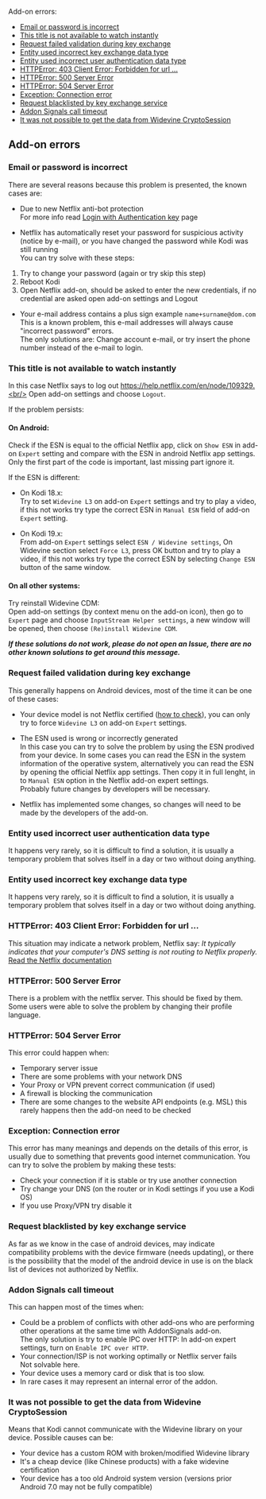 Add-on errors:
* [Email or password is incorrect](#email-or-password-is-incorrect)
* [This title is not available to watch instantly](#This-title-is-not-available-to-watch-instantly)
* [Request failed validation during key exchange](#Request-failed-validation-during-key-exchange)
* [Entity used incorrect key exchange data type](#Entity-used-incorrect-key-exchange-data-type)
* [Entity used incorrect user authentication data type](#Entity-used-incorrect-user-authentication-data-type)
* [HTTPError: 403 Client Error: Forbidden for url ...](#httperror-403-client-error-forbidden-for-url-)
* [HTTPError: 500 Server Error](#httperror-500-server-error)
* [HTTPError: 504 Server Error](#httperror-504-server-error)
* [Exception: Connection error](#exception-connection-error)
* [Request blacklisted by key exchange service](#request-blacklisted-by-key-exchange-service)
* [Addon Signals call timeout](#addon-signals-call-timeout)
* [It was not possible to get the data from Widevine CryptoSession]()

## Add-on errors

### Email or password is incorrect

There are several reasons because this problem is presented, the known cases are:

- Due to new Netflix anti-bot protection<br/>
For more info read [Login with Authentication key](https://github.com/CastagnaIT/plugin.video.netflix/wiki/Login-with-Authentication-key) page

- Netflix has automatically reset your password for suspicious activity (notice by e-mail), or you have changed the password while Kodi was still running<br/>
You can try solve with these steps:
1) Try to change your password (again or try skip this step)
2) Reboot Kodi
3) Open Netflix add-on, should be asked to enter the new credentials, if no credential are asked open add-on settings and Logout

- Your e-mail address contains a plus sign example `name+surname@dom.com`<br/>
This is a known problem, this e-mail addresses will always cause "incorrect password" errors.<br/>
The only solutions are: Change account e-mail, or try insert the phone number instead of the e-mail to login.

### This title is not available to watch instantly

In this case Netflix says to log out https://help.netflix.com/en/node/109329.<br/>
Open add-on settings and choose `Logout`.

If the problem persists:

#### On Android:

Check if the ESN is equal to the official Netflix app, click on `Show ESN` in add-on `Expert` setting and compare with the ESN in android Netflix app settings. Only the first part of the code is important, last missing part ignore it.

If the ESN is different:

* On Kodi 18.x:<br/>
Try to set `Widevine L3` on add-on `Expert` settings and try to play a video,
if this not works try type the correct ESN in `Manual ESN` field of add-on `Expert` setting.

* On Kodi 19.x:<br/>
From add-on `Expert` settings select `ESN / Widevine settings`,
On Widevine section select `Force L3`, press OK button and try to play a video,
if this not works try type the correct ESN by selecting `Change ESN` button of the same window.

#### On all other systems:

Try reinstall Widevine CDM:<br/>
Open add-on settings (by context menu on the add-on icon), then go to `Expert` page and choose `InputStream Helper settings`, a new window will be opened, then choose `(Re)install Widevine CDM`.

_**If these solutions do not work, please do not open an Issue, there are no other known solutions to get around this message.**_

### Request failed validation during key exchange

This generally happens on Android devices, most of the time it can be one of these cases:
- Your device model is not Netflix certified ([how to check](https://github.com/CastagnaIT/plugin.video.netflix/wiki/FAQ-(Audio,-Video,-Subtitle,-Other)#how-to-check-if-an-android-device-passes-netflix-certification)), you can only try to force `Widevine L3` on add-on `Expert` settings.

- The ESN used is wrong or incorrectly generated<br/>
In this case you can try to solve the problem by using the ESN prodived from your device. In some cases you can read the ESN in the system information of the operative system, alternatively you can read the ESN by opening the official Netflix app settings. Then copy it in full lenght, in to `Manual ESN` option in the Netflix add-on expert settings.<br/>
Probably future changes by developers will be necessary.

- Netflix has implemented some changes, so changes will need to be made by the developers of the add-on.

### Entity used incorrect user authentication data type

It happens very rarely, so it is difficult to find a solution, it is usually a temporary problem that solves itself in a day or two without doing anything.

### Entity used incorrect key exchange data type

It happens very rarely, so it is difficult to find a solution, it is usually a temporary problem that solves itself in a day or two without doing anything.

### HTTPError: 403 Client Error: Forbidden for url ...

This situation may indicate a network problem, Netflix say: _It typically indicates that your computer's DNS setting is not routing to Netflix properly._
[Read the Netflix documentation](https://help.netflix.com/en/node/26493)

### HTTPError: 500 Server Error

There is a problem with the netflix server. This should be fixed by them.
Some users were able to solve the problem by changing their profile language.

### HTTPError: 504 Server Error

This error could happen when:
- Temporary server issue
- There are some problems with your network DNS
- Your Proxy or VPN prevent correct communication (if used)
- A firewall is blocking the communication
- There are some changes to the website API endpoints (e.g. MSL) this rarely happens then the add-on need to be checked

### Exception: Connection error

This error has many meanings and depends on the details of this error,
is usually due to something that prevents good internet communication.
You can try to solve the problem by making these tests:
- Check your connection if it is stable or try use another connection
- Try change your DNS (on the router or in Kodi settings if you use a Kodi OS)
- If you use Proxy/VPN try disable it

### Request blacklisted by key exchange service

As far as we know in the case of android devices, may indicate compatibility problems with the device firmware (needs updating), or there is the possibility that the model of the android device in use is on the black list of devices not authorized by Netflix.

### Addon Signals call timeout

This can happen most of the times when:
- Could be a problem of conflicts with other add-ons who are performing other operations at the same time with AddonSignals add-on.<br/>
The only solution is try to enable IPC over HTTP: In add-on expert settings, turn on `Enable IPC over HTTP`.
- Your connection/ISP is not working optimally or Netflix server fails<br/>
Not solvable here.
- Your device uses a memory card or disk that is too slow.
- In rare cases it may represent an internal error of the addon.

### It was not possible to get the data from Widevine CryptoSession

Means that Kodi cannot communicate with the Widevine library on your device.
Possible causes can be:
- Your device has a custom ROM with broken/modified Widevine library
- It's a cheap device (like Chinese products) with a fake widevine certification
- Your device has a too old Android system version (versions prior Android 7.0 may not be fully compatible)
